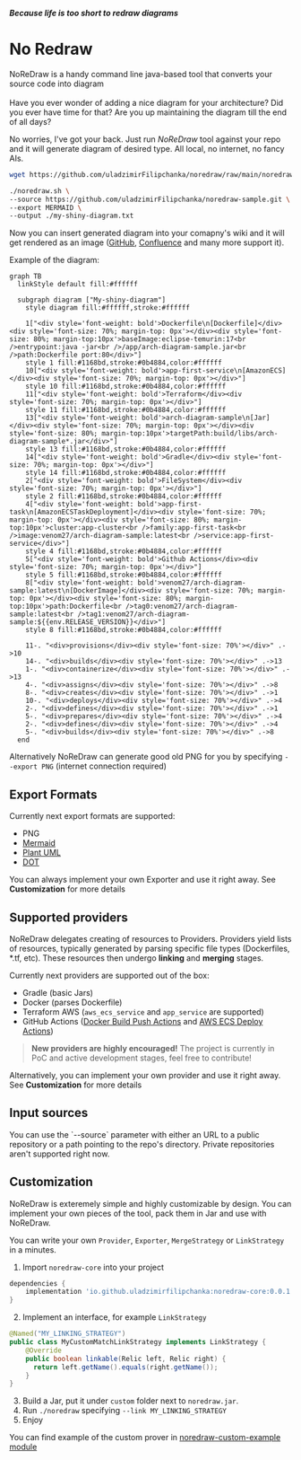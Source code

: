 **_Because life is too short to redraw diagrams_**

<h1>No Redraw</h1>
NoReDraw is a handy command line java-based tool that converts your source code into diagram<br/><br/>
Have you ever wonder of adding a nice diagram for your architecture? Did you ever have time for that? Are you up maintaining the diagram till the end of all days?

No worries, I've got your back. Just run _NoReDraw_ tool against your repo and it will generate diagram of desired type. All local, no internet, no fancy AIs. 

```bash
wget https://github.com/uladzimirFilipchanka/noredraw/raw/main/noredraw.sh && chmod +x noredraw.sh

./noredraw.sh \
--source https://github.com/uladzimirFilipchanka/noredraw-sample.git \
--export MERMAID \
--output ./my-shiny-diagram.txt
```

Now you can insert generated diagram into your comapny's wiki and it will get rendered as an image ([GitHub](https://github.blog/2022-02-14-include-diagrams-markdown-files-mermaid/), [Confluence](https://marketplace.atlassian.com/apps/1222572/mermaid-charts-diagrams-for-confluence?tab=overview&hosting=cloud) and many more support it). 

Example of the diagram:

```mermaid
graph TB
  linkStyle default fill:#ffffff

  subgraph diagram ["My-shiny-diagram"]
    style diagram fill:#ffffff,stroke:#ffffff

    1["<div style='font-weight: bold'>Dockerfile\n[Dockerfile]</div><div style='font-size: 70%; margin-top: 0px'></div><div style='font-size: 80%; margin-top:10px'>baseImage:eclipse-temurin:17<br />entrypoint:java -jar<br />/app/arch-diagram-sample.jar<br />path:Dockerfile port:80</div>"]
    style 1 fill:#1168bd,stroke:#0b4884,color:#ffffff
    10["<div style='font-weight: bold'>app-first-service\n[AmazonECS]</div><div style='font-size: 70%; margin-top: 0px'></div>"]
    style 10 fill:#1168bd,stroke:#0b4884,color:#ffffff
    11["<div style='font-weight: bold'>Terraform</div><div style='font-size: 70%; margin-top: 0px'></div>"]
    style 11 fill:#1168bd,stroke:#0b4884,color:#ffffff
    13["<div style='font-weight: bold'>arch-diagram-sample\n[Jar]</div><div style='font-size: 70%; margin-top: 0px'></div><div style='font-size: 80%; margin-top:10px'>targetPath:build/libs/arch-diagram-sample*.jar</div>"]
    style 13 fill:#1168bd,stroke:#0b4884,color:#ffffff
    14["<div style='font-weight: bold'>Gradle</div><div style='font-size: 70%; margin-top: 0px'></div>"]
    style 14 fill:#1168bd,stroke:#0b4884,color:#ffffff
    2["<div style='font-weight: bold'>FileSystem</div><div style='font-size: 70%; margin-top: 0px'></div>"]
    style 2 fill:#1168bd,stroke:#0b4884,color:#ffffff
    4["<div style='font-weight: bold'>app-first-task\n[AmazonECSTaskDeployment]</div><div style='font-size: 70%; margin-top: 0px'></div><div style='font-size: 80%; margin-top:10px'>cluster:app-cluster<br />family:app-first-task<br />image:venom27/arch-diagram-sample:latest<br />service:app-first-service</div>"]
    style 4 fill:#1168bd,stroke:#0b4884,color:#ffffff
    5["<div style='font-weight: bold'>Github Actions</div><div style='font-size: 70%; margin-top: 0px'></div>"]
    style 5 fill:#1168bd,stroke:#0b4884,color:#ffffff
    8["<div style='font-weight: bold'>venom27/arch-diagram-sample:latest\n[DockerImage]</div><div style='font-size: 70%; margin-top: 0px'></div><div style='font-size: 80%; margin-top:10px'>path:Dockerfile<br />tag0:venom27/arch-diagram-sample:latest<br />tag1:venom27/arch-diagram-sample:${{env.RELEASE_VERSION}}</div>"]
    style 8 fill:#1168bd,stroke:#0b4884,color:#ffffff

    11-. "<div>provisions</div><div style='font-size: 70%'></div>" .->10
    14-. "<div>builds</div><div style='font-size: 70%'></div>" .->13
    1-. "<div>containerize</div><div style='font-size: 70%'></div>" .->13
    4-. "<div>assigns</div><div style='font-size: 70%'></div>" .->8
    8-. "<div>creates</div><div style='font-size: 70%'></div>" .->1
    10-. "<div>deploys</div><div style='font-size: 70%'></div>" .->4
    2-. "<div>defines</div><div style='font-size: 70%'></div>" .->1
    5-. "<div>prepares</div><div style='font-size: 70%'></div>" .->4
    2-. "<div>defines</div><div style='font-size: 70%'></div>" .->4
    5-. "<div>builds</div><div style='font-size: 70%'></div>" .->8
  end
```

Alternatively NoReDraw can generate good old PNG for you by specifying `--export PNG` (internet connection required)

<h2>Export Formats</h2>
Currently next export formats are supported: 

* PNG
* [Mermaid](https://mermaid.js.org/)
* [Plant UML](https://plantuml.com/) 
* [DOT](https://graphviz.org/doc/info/lang.html)

You can always implement your own Exporter and use it right away. See **Customization** for more details
<h2>Supported providers</h2>

NoReDraw delegates creating of resources to Providers. Providers yield lists of resources, typically generated by parsing specific file types (Dockerfiles, *.tf, etc). These resources then undergo **linking** and **merging** stages.

Currently next providers are supported out of the box: 

* Gradle (basic Jars)
* Docker (parses Dockerfile)
* Terraform AWS (`aws_ecs_service` and `app_service` are supported)
* GitHub Actions ([Docker Build Push Actions](https://github.com/docker/build-push-action) and [AWS ECS Deploy Actions](https://github.com/aws-actions/amazon-ecs-deploy-task-definition))

> **New providers are highly encouraged!** The project is currently in PoC and active development stages, feel free to contribute! 

Alternatively, you can implement your own provider and use it right away. See **Customization** for more details

<h2>Input sources</h2>
You can use the `--source` parameter with either an URL to a public repository or a path pointing to the repo's directory. Private repositories aren't supported right now.

<h2>Customization</h2>
NoReDraw is exteremely simple and highly customizable by design. You can implement your own pieces of the tool, pack them in Jar and use with NoReDraw. 

You can write your own `Provider`, `Exporter`, `MergeStrategy` or `LinkStrategy` in a minutes.<br/>

1. Import `noredraw-core` into your project
```gradle
dependencies {
    implementation 'io.github.uladzimirfilipchanka:noredraw-core:0.0.1'
}
```
2. Implement an interface, for example `LinkStrategy`
```java
@Named("MY_LINKING_STRATEGY")
public class MyCustomMatchLinkStrategy implements LinkStrategy {
    @Override
    public boolean linkable(Relic left, Relic right) {
      return left.getName().equals(right.getName());
    }
}
```
3. Build a Jar, put it under `custom` folder next to `noredraw.jar`.
4. Run `./noredraw` specifying `--link MY_LINKING_STRATEGY`
5. Enjoy

You can find example of the custom prover in [noredraw-custom-example module](https://github.com/uladzimirFilipchanka/noredraw/tree/main/noredraw-custom-example)
